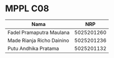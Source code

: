 # MPPL C08

| Nama                      | NRP        |
| ------------------------- | ---------- |
| Fadel Pramaputra Maulana  | 5025201260 |
| Made Rianja Richo Dainino | 5025201236 |
| Putu Andhika Pratama      | 5025201132 |
